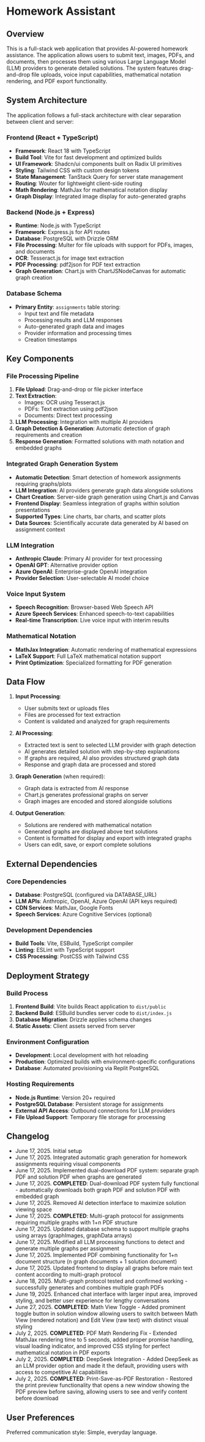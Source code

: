 # Homework Assistant

## Overview

This is a full-stack web application that provides AI-powered homework assistance. The application allows users to submit text, images, PDFs, and documents, then processes them using various Large Language Model (LLM) providers to generate detailed solutions. The system features drag-and-drop file uploads, voice input capabilities, mathematical notation rendering, and PDF export functionality.

## System Architecture

The application follows a full-stack architecture with clear separation between client and server:

### Frontend (React + TypeScript)
- **Framework**: React 18 with TypeScript
- **Build Tool**: Vite for fast development and optimized builds
- **UI Framework**: Shadcn/ui components built on Radix UI primitives
- **Styling**: Tailwind CSS with custom design tokens
- **State Management**: TanStack Query for server state management
- **Routing**: Wouter for lightweight client-side routing
- **Math Rendering**: MathJax for mathematical notation display
- **Graph Display**: Integrated image display for auto-generated graphs

### Backend (Node.js + Express)
- **Runtime**: Node.js with TypeScript
- **Framework**: Express.js for API routes
- **Database**: PostgreSQL with Drizzle ORM
- **File Processing**: Multer for file uploads with support for PDFs, images, and documents
- **OCR**: Tesseract.js for image text extraction
- **PDF Processing**: pdf2json for PDF text extraction
- **Graph Generation**: Chart.js with ChartJSNodeCanvas for automatic graph creation

### Database Schema
- **Primary Entity**: `assignments` table storing:
  - Input text and file metadata
  - Processing results and LLM responses
  - Auto-generated graph data and images
  - Provider information and processing times
  - Creation timestamps

## Key Components

### File Processing Pipeline
1. **File Upload**: Drag-and-drop or file picker interface
2. **Text Extraction**: 
   - Images: OCR using Tesseract.js
   - PDFs: Text extraction using pdf2json
   - Documents: Direct text processing
3. **LLM Processing**: Integration with multiple AI providers
4. **Graph Detection & Generation**: Automatic detection of graph requirements and creation
5. **Response Generation**: Formatted solutions with math notation and embedded graphs

### Integrated Graph Generation System
- **Automatic Detection**: Smart detection of homework assignments requiring graphs/plots
- **LLM Integration**: AI providers generate graph data alongside solutions
- **Chart Creation**: Server-side graph generation using Chart.js and Canvas
- **Frontend Display**: Seamless integration of graphs within solution presentations
- **Supported Types**: Line charts, bar charts, and scatter plots
- **Data Sources**: Scientifically accurate data generated by AI based on assignment context

### LLM Integration
- **Anthropic Claude**: Primary AI provider for text processing
- **OpenAI GPT**: Alternative provider option
- **Azure OpenAI**: Enterprise-grade OpenAI integration
- **Provider Selection**: User-selectable AI model choice

### Voice Input System
- **Speech Recognition**: Browser-based Web Speech API
- **Azure Speech Services**: Enhanced speech-to-text capabilities
- **Real-time Transcription**: Live voice input with interim results

### Mathematical Notation
- **MathJax Integration**: Automatic rendering of mathematical expressions
- **LaTeX Support**: Full LaTeX mathematical notation support
- **Print Optimization**: Specialized formatting for PDF generation

## Data Flow

1. **Input Processing**:
   - User submits text or uploads files
   - Files are processed for text extraction
   - Content is validated and analyzed for graph requirements

2. **AI Processing**:
   - Extracted text is sent to selected LLM provider with graph detection
   - AI generates detailed solution with step-by-step explanations
   - If graphs are required, AI also provides structured graph data
   - Response and graph data are processed and stored

3. **Graph Generation** (when required):
   - Graph data is extracted from AI response
   - Chart.js generates professional graphs on server
   - Graph images are encoded and stored alongside solutions

4. **Output Generation**:
   - Solutions are rendered with mathematical notation
   - Generated graphs are displayed above text solutions
   - Content is formatted for display and export with integrated graphs
   - Users can edit, save, or export complete solutions

## External Dependencies

### Core Dependencies
- **Database**: PostgreSQL (configured via DATABASE_URL)
- **LLM APIs**: Anthropic, OpenAI, Azure OpenAI (API keys required)
- **CDN Services**: MathJax, Google Fonts
- **Speech Services**: Azure Cognitive Services (optional)

### Development Dependencies
- **Build Tools**: Vite, ESBuild, TypeScript compiler
- **Linting**: ESLint with TypeScript support
- **CSS Processing**: PostCSS with Tailwind CSS

## Deployment Strategy

### Build Process
1. **Frontend Build**: Vite builds React application to `dist/public`
2. **Backend Build**: ESBuild bundles server code to `dist/index.js`
3. **Database Migration**: Drizzle applies schema changes
4. **Static Assets**: Client assets served from server

### Environment Configuration
- **Development**: Local development with hot reloading
- **Production**: Optimized builds with environment-specific configurations
- **Database**: Automated provisioning via Replit PostgreSQL

### Hosting Requirements
- **Node.js Runtime**: Version 20+ required
- **PostgreSQL Database**: Persistent storage for assignments
- **External API Access**: Outbound connections for LLM providers
- **File Upload Support**: Temporary file storage for processing

## Changelog

- June 17, 2025. Initial setup
- June 17, 2025. Integrated automatic graph generation for homework assignments requiring visual components
- June 17, 2025. Implemented dual-download PDF system: separate graph PDF and solution PDF when graphs are generated
- June 17, 2025. **COMPLETED**: Dual-download PDF system fully functional - automatically downloads both graph PDF and solution PDF with embedded graph
- June 17, 2025. Removed AI detection interface to maximize solution viewing space
- June 17, 2025. **COMPLETED**: Multi-graph protocol for assignments requiring multiple graphs with 1+n PDF structure
- June 17, 2025. Updated database schema to support multiple graphs using arrays (graphImages, graphData arrays)
- June 17, 2025. Modified all LLM processing functions to detect and generate multiple graphs per assignment
- June 17, 2025. Implemented PDF combining functionality for 1+n document structure (n graph documents + 1 solution document)
- June 17, 2025. Updated frontend to display all graphs before main text content according to multi-graph protocol
- June 18, 2025. Multi-graph protocol tested and confirmed working - successfully generates and combines multiple graph PDFs
- June 19, 2025. Enhanced chat interface with larger input area, improved styling, and better user experience for lengthy conversations
- June 27, 2025. **COMPLETED**: Math View Toggle - Added prominent toggle button in solution window allowing users to switch between Math View (rendered notation) and Edit View (raw text) with distinct visual styling
- July 2, 2025. **COMPLETED**: PDF Math Rendering Fix - Extended MathJax rendering time to 5 seconds, added proper promise handling, visual loading indicator, and improved CSS styling for perfect mathematical notation in PDF exports
- July 2, 2025. **COMPLETED**: DeepSeek Integration - Added DeepSeek as an LLM provider option and made it the default, providing users with access to competitive AI capabilities
- July 2, 2025. **COMPLETED**: Print-Save-as-PDF Restoration - Restored the print preview functionality that opens a new window showing the PDF preview before saving, allowing users to see and verify content before download

## User Preferences

Preferred communication style: Simple, everyday language.